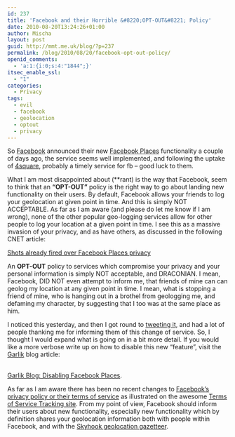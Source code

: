 ```yaml
---
id: 237
title: 'Facebook and their Horrible &#8220;OPT-OUT&#8221; Policy'
date: 2010-08-20T13:24:26+01:00
author: Mischa
layout: post
guid: http://mmt.me.uk/blog/?p=237
permalink: /blog/2010/08/20/facebook-opt-out-policy/
openid_comments:
  - 'a:1:{i:0;s:4:"1844";}'
itsec_enable_ssl:
  - "1"
categories:
  - Privacy
tags:
  - evil
  - facebook
  - geolocation
  - optout
  - privacy
---
```

So [Facebook](http://www.facebook.com/) announced their new [Facebook Places](http://blog.facebook.com/blog.php?post=418175202130) functionality a couple of days ago, the service seems well implemented, and following the uptake of [4square](http://foursquare.com/), probably a timely service for fb &#8211; good luck to them. 

What I am most disappointed about (**rant) is the way that Facebook, seem to think that an **&#8220;OPT-OUT&#8221;** policy is the right way to go about landing new functionality on their users. By default, Facebook allows your friends to log your geolocation at given point in time. And this is simply NOT ACCEPTABLE. As far as I am aware (and please do let me know if I am wrong), none of the other popular geo-logging services allow for other people to log your location at a given point in time. I see this as a massive invasion of your privacy, and as have others, as discussed in the following CNET article: 

[Shots already fired over Facebook Places privacy](http://news.cnet.com/8301-13577_3-20014168-36.html)

An **OPT-OUT** policy to services which compromise your privacy and your personal information is simply NOT acceptable, and DRACONIAN. I mean, Facebook, DID NOT even attempt to inform me, that friends of mine can can geolog my location at any given point in time. I mean, what is stopping a friend of mine, who is hanging out in a brothel from geologging me, and defaming my character, by suggesting that I too was at the same place as him.

I noticed this yesterday, and then I got round to [tweeting it](https://twitter.com/mischatuffield/status/21583540429), and had a lot of people thanking me for informing them of this change of service. So, I thought I would expand what is going on in a bit more detail. If you would like a more verbose write up on how to disable this new &#8220;feature&#8221;, visit the [Garlik](http://www.garlik.com/) blog article: 

[  
Garlik Blog: Disabling Facebook Places](http://www.garlik.com/blog/?p=328).

As far as I am aware there has been no recent changes to [Facebook&#8217;s privacy policy or their terms of service](http://www.tosback.org/organization.php?cid=8) as illustrated on the awesome [Terms of Service Tracking site](http://www.tosback.org/). From my point of view, Facebook should inform their users about new functionality, especially new functionality which by definition shares your geolocation information both with people within Facebook, and with the [Skyhook geolocation gazetteer](http://www.skyhookwireless.com/).
